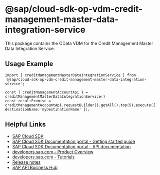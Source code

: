 # @sap/cloud-sdk-op-vdm-credit-management-master-data-integration-service

This package contains the OData VDM for the Credit Management Master Data Integration Service.

## Usage Example
```
import { creditManagementMasterDataIntegrationService } from '@sap/cloud-sdk-op-vdm-credit-management-master-data-integration-service';

const { creditManagementAccountApi } = creditManagementMasterDataIntegrationService()
const resultPromise = creditManagementAccountApi.requestBuilder().getAll().top(5).execute({ destinationName:'myDestinationName' });

```

## Helpful Links

- [SAP Cloud SDK](https://github.com/SAP/cloud-sdk-js)
- [SAP Cloud SDK Documentation portal - Getting started guide](https://sap.github.io/cloud-sdk/docs/js/getting-started)
- [SAP Cloud SDK Documentation portal - API documentation](https://sap.github.io/cloud-sdk/docs/js/api)
- [developers.sap.com - Product Overview](https://developers.sap.com/topics/cloud-sdk.html)
- [developers.sap.com - Tutorials](https://developers.sap.com/tutorial-navigator.html?tag=software-product:technology-platform/sap-cloud-sdk&tag=tutorial:type/tutorial&tag=programming-tool:javascript)
- [Release notes](https://help.sap.com/doc/2324e9c3b28748a4ae2ad08166d77675/1.0/en-US/js-index.html)
- [SAP API Business Hub](https://api.sap.com/)
